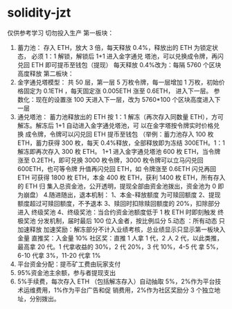 # solidity-jzt
仅供参考学习 切勿投入生产
第一板块：
1. 蓄力池：
存入 ETH，放大 3 倍，每天释放 0.4%，释放出的 ETH 为锁定状态， 必须 1：1 解锁，解锁后 1+1 进入金字通兑
塔池，可以兑换成令牌，再闪兑回 ETH 即可提币至钱包（提现）
 每天释放 0.4%改为：每隔 5760 个区块高度释放
第二板块：
2. 金字通兑塔模型：
共 50 层，第一层 5 万枚令牌，每一层增加 1 万枚，初始价格固定为 0.1ETH ，每天固定涨 0.005ETH 涨至 0.6ETH，
进入下一层。
参数化：现在的设置涨 100 天进入下一层，改为 5760*100 个区块高度进入下一层
3. 通兑塔池：
蓄力池释放出的 ETH 按 1：1 解冻（再次存入同数量 ETH），方可解冻。解冻后 1+1 自动进入金字通兑塔池，可
以在金字塔按令牌实时价格兑换 成令牌，令牌可以闪兑回 ETH 提币至钱包
（举例：蓄力池存入 100 枚 ETH，蓄力获得 300 枚，每天 0.4%释放，全部释放即为冻结 300ETH。1：1 解冻即再次存入 300 枚 ETH。
1+1 进入金字通兑塔池 600 枚 ETH，当令牌涨至 0.2ETH，即可兑换 3000 枚令牌，3000 枚令牌可以立马闪兑回 600ETH，也可等令牌
升值再闪兑回 ETH，如 令牌涨至 0.6ETH 闪兑再回 ETH 可获得 1800 枚 ETH，本金 400 枚 ETH，获利 1400 枚 ETH，所有存入的 ETH 归
集入总资金池，公开透明，提现全部由资金池拨出，资金池为 0 即为崩盘）
4.随进随出，退本机制：
 1、本金-释放额度 为可赎回额度
 2、提现额度超过可赎回额度，不予退本
3、赎回时扣除赎回额度的 20%，扣除部分进入 终级奖池
 4、终级奖池：当合约资金池额度低于 1 枚 ETH 时即刻触发 终极奖池
分发机制，届时最后 100 位入金者，按比例瓜分
5.动态 ：所有动态 只加速释放
 加速奖励：解冻部分不计入业绩考核，总业绩显示只显示第一板块入金量
 直推奖：入金量 10%
 社区奖：直推 1 人拿 1 代，2 人 2 代，以此类推，最高拿 20 代。1 代拿收益的 30%，2 代 20%，3 代 10%，4-5 代 拿 5%，6-10 代拿 3%，11-20 代拿 1%
6. 平台资金分配：提币矿工费由玩家支付
 1. 95%资金池主余额，参与者提现支出
 2. 5%手续费，每次存入 ETH （包括解冻存入）自动抽取 5%，2%作为平台技术运维费用，1%作为平台广告和促
销费用，2%作为社区奖励分 3 个独立地址，分别拨出。
